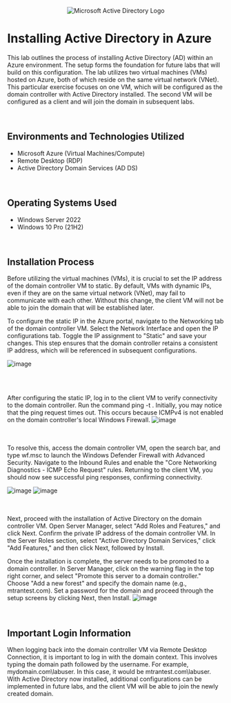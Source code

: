 <p align="center">
<img src="https://i.imgur.com/pU5A58S.png" alt="Microsoft Active Directory Logo"/>
</p>

<h1>Installing Active Directory in Azure</h1>
This lab outlines the process of installing Active Directory (AD) within an Azure environment. The setup forms the foundation for future labs that will build on this configuration. The lab utilizes two virtual machines (VMs) hosted on Azure, both of which reside on the same virtual network (VNet). This particular exercise focuses on one VM, which will be configured as the domain controller with Active Directory installed. The second VM will be configured as a client and will join the domain in subsequent labs.



</p>
<br />

<h2>Environments and Technologies Utilized</h2>

- Microsoft Azure (Virtual Machines/Compute)
- Remote Desktop (RDP)
- Active Directory Domain Services (AD DS)



</p>
<br />

<h2>Operating Systems Used </h2>

- Windows Server 2022
- Windows 10 Pro (21H2)



</p>
<br />

<h2>Installation Process</h2>
Before utilizing the virtual machines (VMs), it is crucial to set the IP address of the domain controller VM to static. By default, VMs with dynamic IPs, even if they are on the same virtual network (VNet), may fail to communicate with each other. Without this change, the client VM will not be able to join the domain that will be established later.
</p>
To configure the static IP in the Azure portal, navigate to the Networking tab of the domain controller VM. Select the Network Interface and open the IP configurations tab. Toggle the IP assignment to "Static" and save your changes. This step ensures that the domain controller retains a consistent IP address, which will be referenced in subsequent configurations.
<br />

![image](https://github.com/user-attachments/assets/069441af-9e8b-499f-939f-d3651dacf54d)

</p>
</p>
<br />
<br />

After configuring the static IP, log in to the client VM to verify connectivity to the domain controller. Run the command ping -t <domain controller private IP address>. Initially, you may notice that the ping request times out. This occurs because ICMPv4 is not enabled on the domain controller's local Windows Firewall.
![image](https://github.com/user-attachments/assets/2b73d677-a275-4c38-ac11-7e73bfcdcd2c)

</p>
</p>
</p>
<br />
<br />
To resolve this, access the domain controller VM, open the search bar, and type wf.msc to launch the Windows Defender Firewall with Advanced Security. Navigate to the Inbound Rules and enable the "Core Networking Diagnostics - ICMP Echo Request" rules. Returning to the client VM, you should now see successful ping responses, confirming connectivity.

![image](https://github.com/user-attachments/assets/6f69d402-e151-45e6-be8e-6e0ab9e67855)
![image](https://github.com/user-attachments/assets/4802c720-c243-4dd2-b5fd-07474cbf0dc7)

</p>
<p>
<br />
<br />
Next, proceed with the installation of Active Directory on the domain controller VM. Open Server Manager, select "Add Roles and Features," and click Next. Confirm the private IP address of the domain controller VM. In the Server Roles section, select "Active Directory Domain Services," click "Add Features," and then click Next, followed by Install.

Once the installation is complete, the server needs to be promoted to a domain controller. In Server Manager, click on the warning flag in the top right corner, and select "Promote this server to a domain controller." Choose "Add a new forest" and specify the domain name (e.g., mtrantest.com). Set a password for the domain and proceed through the setup screens by clicking Next, then Install.
![image](https://github.com/user-attachments/assets/2b30b9a5-8b54-4893-ae39-cfcd49d4e614)



</p>
<br />

<h2>Important Login Information</h2>

When logging back into the domain controller VM via Remote Desktop Connection, it is important to log in with the domain context. This involves typing the domain path followed by the username. For example, mydomain.com\labuser. In this case, it would be mtrantest.com\labuser. With Active Directory now installed, additional configurations can be implemented in future labs, and the client VM will be able to join the newly created domain.
